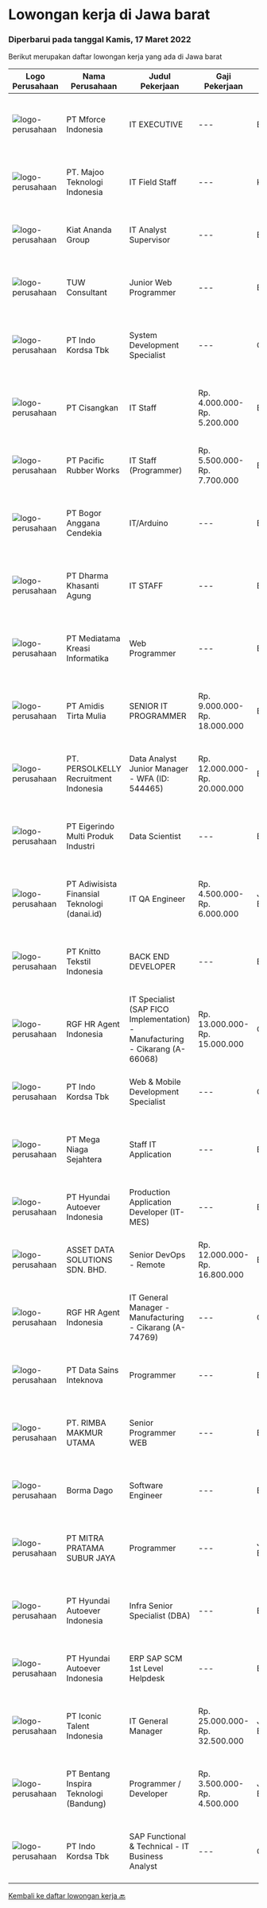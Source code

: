 
  # Lowongan kerja di Jawa barat

  ### Diperbarui pada tanggal Kamis, 17 Maret 2022

  Berikut merupakan daftar lowongan kerja yang ada di Jawa barat

  |Logo Perusahaan | Nama Perusahaan | Judul Pekerjaan | Gaji Pekerjaan | Lokasi | Deskripsi | Tanggal diunggah | Pranala |
  | -------------- | --------------- | --------------- | --------- | --------- | -------------- | ------- | ----------- |
  |![logo-perusahaan](https://image-service-cdn.seek.com.au/2d4c2997a369037c666044af35f1b85b83058137/ee4dce1061f3f616224767ad58cb2fc751b8d2dc)|PT Mforce Indonesia|IT EXECUTIVE|---|Bekasi|--&gt; Mengerti dan terbiasa dengan jaringan, sistem (Hardware dan Software)--&gt; Mengerti program/mampu membuat program sederhana berbasis web--&gt;...|Rabu, 16 Maret 2022|https://www.jobstreet.co.id/id/job/it-executive-3822573?token=0~57de89f0-90fe-46fc-ba01-a594ae776419&sectionRank=1&jobId=jobstreet-id-job-3822573|
|![logo-perusahaan](https://image-service-cdn.seek.com.au/2a2c8a948d223cf92abbc34c9b4e6cee325386db/ee4dce1061f3f616224767ad58cb2fc751b8d2dc)|PT. Majoo Teknologi Indonesia|IT Field Staff|---|Karawang|Deskripsi Pekerjaan: Melakukan instalasi beserta pengaturan software dan hardware majoo. Memberikan edukasi (training) kepada staff / manager/ owner...|Selasa, 15 Maret 2022|https://www.jobstreet.co.id/id/job/it-field-staff-3820697?token=0~57de89f0-90fe-46fc-ba01-a594ae776419&sectionRank=2&jobId=jobstreet-id-job-3820697|
|![logo-perusahaan](https://image-service-cdn.seek.com.au/e18102cc3333e571339e497e26cddad0de121fd9/ee4dce1061f3f616224767ad58cb2fc751b8d2dc)|Kiat Ananda Group|IT Analyst Supervisor|---|Bekasi|Role:IT Analyst &amp; Programmer: Define, develop, test, analyze, and maintain custom software applications to support business requirements.Job...|Rabu, 16 Maret 2022|https://www.jobstreet.co.id/id/job/it-analyst-supervisor-3823247?token=0~57de89f0-90fe-46fc-ba01-a594ae776419&sectionRank=3&jobId=jobstreet-id-job-3823247|
|![logo-perusahaan](https://image-service-cdn.seek.com.au/a0c3697b3eb25f00f8885242a6ec0a044e7de081/ee4dce1061f3f616224767ad58cb2fc751b8d2dc)|TUW Consultant|Junior Web Programmer|---|Bandung|Junior web ProgrammerBahasa pemrograman yang wajib dikuasai (HTML, JavaScript, CSS, JQuery, PHP, SQL)1. Pendidikan terakhir minimun D-III atau S-1...|Rabu, 16 Maret 2022|https://www.jobstreet.co.id/id/job/junior-web-programmer-3822453?token=0~57de89f0-90fe-46fc-ba01-a594ae776419&sectionRank=4&jobId=jobstreet-id-job-3822453|
|![logo-perusahaan](https://image-service-cdn.seek.com.au/2edb1a76a77d108802f818569091386caf294b49/ee4dce1061f3f616224767ad58cb2fc751b8d2dc)|PT Indo Kordsa Tbk|System Development Specialist|---|Citeureup|Job Description Implementing Day to day ERP system management incorporating configuration and monitoring of system parameters and performance, which...|Rabu, 16 Maret 2022|https://www.jobstreet.co.id/id/job/system-development-specialist-3804872?token=0~57de89f0-90fe-46fc-ba01-a594ae776419&sectionRank=5&jobId=jobstreet-id-job-3804872|
|![logo-perusahaan](https://image-service-cdn.seek.com.au/b17a91ea47d050faa7de70c9dc443565e2553bd1/ee4dce1061f3f616224767ad58cb2fc751b8d2dc)|PT Cisangkan|IT Staff|Rp. 4.000.000-Rp. 5.200.000|Bandung|Kualifikasi: Usia maksimal 30 tahun Minimal memiliki pengalaman 1 tahun Pendidikan S1 Teknik Informatika (IT) / Manajemen Informatika / Sistem...|Senin, 14 Maret 2022|https://www.jobstreet.co.id/id/job/it-staff-3819704?token=0~57de89f0-90fe-46fc-ba01-a594ae776419&sectionRank=6&jobId=jobstreet-id-job-3819704|
|![logo-perusahaan](https://image-service-cdn.seek.com.au/176612e0d55afbcbb52e2af457ae0d6f63d56735/ee4dce1061f3f616224767ad58cb2fc751b8d2dc)|PT Pacific Rubber Works|IT Staff (Programmer)|Rp. 5.500.000-Rp. 7.700.000|Bekasi|PT. Pacific Rubber WorksBuilding Quality and innovative solutions is what our customers do everyday and Pacific Group dedicated to working with...|Rabu, 16 Maret 2022|https://www.jobstreet.co.id/id/job/it-staff-programmer-3822671?token=0~57de89f0-90fe-46fc-ba01-a594ae776419&sectionRank=7&jobId=jobstreet-id-job-3822671|
|![logo-perusahaan](https://image-service-cdn.seek.com.au/a544453dd00b3c2c72b34759dadf276a5b3e3394/ee4dce1061f3f616224767ad58cb2fc751b8d2dc)|PT Bogor Anggana Cendekia|IT/Arduino|---|Bogor|Persyaratan: Paham betul Developer Arduino Expert dalam Raspberry Pi, Linux dan jaringan (networking) Pengalaman minimal 2 tahun pada bidang yang sama...|Rabu, 16 Maret 2022|https://www.jobstreet.co.id/id/job/it-arduino-3811619?token=0~57de89f0-90fe-46fc-ba01-a594ae776419&sectionRank=8&jobId=jobstreet-id-job-3811619|
|![logo-perusahaan](https://image-service-cdn.seek.com.au/a28bc60ee625a674b8911b78f9a4f3cbf242f75f/ee4dce1061f3f616224767ad58cb2fc751b8d2dc)|PT Dharma Khasanti Agung|IT STAFF|---|Bogor|IT STAFFPassionate dalam mengelola Sistem informasi perusahaan, senang menjadi problem solver?Join IT STAFF di DKA Jika Anda:⦁	Senang dalam mendevelop...|Senin, 14 Maret 2022|https://www.jobstreet.co.id/id/job/it-staff-3819228?token=0~57de89f0-90fe-46fc-ba01-a594ae776419&sectionRank=9&jobId=jobstreet-id-job-3819228|
|![logo-perusahaan](https://image-service-cdn.seek.com.au/1b324178e11c7d99741feaa8ca10b05f22e1f0c5/ee4dce1061f3f616224767ad58cb2fc751b8d2dc)|PT Mediatama Kreasi Informatika|Web Programmer|---|Bandung|Minimal Pendidikan S1 Teknik Informatika/Sistem Informasi/Ilmu Komputer Pengalaman Minimal 2 Tahun dalam menggunakan bahasa pemrograman PHP dengan...|Rabu, 16 Maret 2022|https://www.jobstreet.co.id/id/job/web-programmer-3811077?token=0~57de89f0-90fe-46fc-ba01-a594ae776419&sectionRank=10&jobId=jobstreet-id-job-3811077|
|![logo-perusahaan](https://image-service-cdn.seek.com.au/c722b5182ba45e31b87c368ae52605e562d65f21/ee4dce1061f3f616224767ad58cb2fc751b8d2dc)|PT Amidis Tirta Mulia|SENIOR IT PROGRAMMER|Rp. 9.000.000-Rp. 18.000.000|Bandung|Kandidat harus memiliki setidaknya Gelar Sarjana di Teknik Informatika atau setara. Pengalaman minimal 1 tahun sebagai Senior Programmer Mampu,...|Rabu, 16 Maret 2022|https://www.jobstreet.co.id/id/job/senior-it-programmer-3822987?token=0~57de89f0-90fe-46fc-ba01-a594ae776419&sectionRank=11&jobId=jobstreet-id-job-3822987|
|![logo-perusahaan](https://image-service-cdn.seek.com.au/a778cc2d537d275f0abc3d64068f14c4c640057e/ee4dce1061f3f616224767ad58cb2fc751b8d2dc)|PT. PERSOLKELLY Recruitment Indonesia|Data Analyst Junior Manager - WFA (ID: 544465)|Rp. 12.000.000-Rp. 20.000.000|Bali|PERSOLKELLY is one of the largest recruitment firms in Asia Pacific providing clients with comprehensive end-to-end workforce solutions, enabling us...|Rabu, 16 Maret 2022|https://www.jobstreet.co.id/id/job/data-analyst-junior-manager-wfa-id%3A-544465-3823099?token=0~57de89f0-90fe-46fc-ba01-a594ae776419&sectionRank=12&jobId=jobstreet-id-job-3823099|
|![logo-perusahaan](https://image-service-cdn.seek.com.au/e980388084a30bf30c6b238e4b8501465bb4b583/ee4dce1061f3f616224767ad58cb2fc751b8d2dc)|PT Eigerindo Multi Produk Industri|Data Scientist|---|Bandung|Mendesain, melakukan, memonitor dan mereview pengolahan database dengan metode programming, query dan visualisasi data pada variasi aplikasi BIG DATA...|Rabu, 16 Maret 2022|https://www.jobstreet.co.id/id/job/data-scientist-3823025?token=0~57de89f0-90fe-46fc-ba01-a594ae776419&sectionRank=13&jobId=jobstreet-id-job-3823025|
|![logo-perusahaan](https://image-service-cdn.seek.com.au/6ae4650a87afeb4d3dba2c04e977a746d3cda3fb/ee4dce1061f3f616224767ad58cb2fc751b8d2dc)|PT Adiwisista Finansial Teknologi (danai.id)|IT QA Engineer|Rp. 4.500.000-Rp. 6.000.000|Jawa Barat|REPONSIBILITIES- Design and analyze test cases based on business requirements- Develop automated test scripts and deploy using apropriate automation...|Rabu, 16 Maret 2022|https://www.jobstreet.co.id/id/job/it-qa-engineer-3805387?token=0~57de89f0-90fe-46fc-ba01-a594ae776419&sectionRank=14&jobId=jobstreet-id-job-3805387|
|![logo-perusahaan](https://image-service-cdn.seek.com.au/95c392ce622d6134b6173f8d6379a0068249ee50/ee4dce1061f3f616224767ad58cb2fc751b8d2dc)|PT Knitto Tekstil Indonesia|BACK END DEVELOPER|---|Bandung|Kami mencari IT Programmer: Back End Developer yang terampil dan bersemangat untuk bergabung dengan tim kamiTugas dan Tanggung Jawab: Membuat program...|Rabu, 16 Maret 2022|https://www.jobstreet.co.id/id/job/back-end-developer-3804983?token=0~57de89f0-90fe-46fc-ba01-a594ae776419&sectionRank=15&jobId=jobstreet-id-job-3804983|
|![logo-perusahaan](https://image-service-cdn.seek.com.au/48fe75607488246804330e7c861b9379520e5b17/ee4dce1061f3f616224767ad58cb2fc751b8d2dc)|RGF HR Agent Indonesia|IT Specialist (SAP FICO Implementation) - Manufacturing - Cikarang (A-66068)|Rp. 13.000.000-Rp. 15.000.000|Cikarang|About The Company: The working venue is in Cikarang. Our client is a Japanese manufacturing company. Currently, they are looking for IT Specialist...|Rabu, 16 Maret 2022|https://www.jobstreet.co.id/id/job/it-specialist-sap-fico-implementation-manufacturing-cikarang-a-66068-3823017?token=0~57de89f0-90fe-46fc-ba01-a594ae776419&sectionRank=16&jobId=jobstreet-id-job-3823017|
|![logo-perusahaan](https://image-service-cdn.seek.com.au/2edb1a76a77d108802f818569091386caf294b49/ee4dce1061f3f616224767ad58cb2fc751b8d2dc)|PT Indo Kordsa Tbk|Web & Mobile Development Specialist|---|Citeureup|Job Description Working with various departments to develop Web &amp; Mobile projects and schedule appropriate resources across teams. Fostering cross...|Rabu, 16 Maret 2022|https://www.jobstreet.co.id/id/job/web-mobile-development-specialist-3804964?token=0~57de89f0-90fe-46fc-ba01-a594ae776419&sectionRank=17&jobId=jobstreet-id-job-3804964|
|![logo-perusahaan](https://image-service-cdn.seek.com.au/8a8f8e9181c7cd596f744aa8aec595b85f641dc0/ee4dce1061f3f616224767ad58cb2fc751b8d2dc)|PT Mega Niaga Sejahtera|Staff IT Application|---|Bogor|Kualifikasi: S1 – Ilmu Komputer (Sistem Informasi, Teknik Informatika) Memiliki pengalaman min. 1 tahun dibidang IT Memiliki kemampuan programming...|Senin, 14 Maret 2022|https://www.jobstreet.co.id/id/job/staff-it-application-3820295?token=0~57de89f0-90fe-46fc-ba01-a594ae776419&sectionRank=18&jobId=jobstreet-id-job-3820295|
|![logo-perusahaan](https://image-service-cdn.seek.com.au/6b27c1b5e1627dbb544ef316ebb60f2e612d82bc/ee4dce1061f3f616224767ad58cb2fc751b8d2dc)|PT Hyundai Autoever Indonesia|Production Application Developer (IT-MES)|---|Bekasi|Purpose of PositionResponsible of MES (Manufacture Execution System), configure required changes on system derived from changes to the process,...|Selasa, 15 Maret 2022|https://www.jobstreet.co.id/id/job/production-application-developer-it-mes-3822101?token=0~57de89f0-90fe-46fc-ba01-a594ae776419&sectionRank=19&jobId=jobstreet-id-job-3822101|
|![logo-perusahaan](https://image-service-cdn.seek.com.au/1b68aca3cd3addba0d4935ca04d09b79a964e3bf/ee4dce1061f3f616224767ad58cb2fc751b8d2dc)|ASSET DATA SOLUTIONS SDN. BHD.|Senior DevOps - Remote|Rp. 12.000.000-Rp. 16.800.000|Bandung|About us AssetData.io is a fast-growing SaaS asset management and maintenance company. We have 30 workmates in Malaysia and Indonesia....|Rabu, 16 Maret 2022|https://www.jobstreet.co.id/id/job/senior-devops-remote-4875996/origin/my?token=0~57de89f0-90fe-46fc-ba01-a594ae776419&sectionRank=20&jobId=jobstreet-my-job-4875996|
|![logo-perusahaan](https://image-service-cdn.seek.com.au/48fe75607488246804330e7c861b9379520e5b17/ee4dce1061f3f616224767ad58cb2fc751b8d2dc)|RGF HR Agent Indonesia|IT General Manager - Manufacturing - Cikarang (A-74769)|---|Cikarang|About The Company: The working venue is in Cikarang. Our client is a Japanese Manufacturing company. Currently, they are looking for IT General...|Senin, 14 Maret 2022|https://www.jobstreet.co.id/id/job/it-general-manager-manufacturing-cikarang-a-74769-3819223?token=0~57de89f0-90fe-46fc-ba01-a594ae776419&sectionRank=21&jobId=jobstreet-id-job-3819223|
|![logo-perusahaan](https://image-service-cdn.seek.com.au/db36340ce598a7c49555a5af7a05daa5c1bf8621/ee4dce1061f3f616224767ad58cb2fc751b8d2dc)|PT Data Sains Inteknova|Programmer|---|Bekasi|Our IT services firm needs an Software Developer to join our growing team. We are looking for a professional with experience in both software...|Rabu, 16 Maret 2022|https://www.jobstreet.co.id/id/job/programmer-3806752?token=0~57de89f0-90fe-46fc-ba01-a594ae776419&sectionRank=22&jobId=jobstreet-id-job-3806752|
|![logo-perusahaan](https://image-service-cdn.seek.com.au/bddfb4fa0624e15a9efb1fefb91128950d1e8c55/ee4dce1061f3f616224767ad58cb2fc751b8d2dc)|PT. RIMBA MAKMUR UTAMA|Senior Programmer WEB|---|Bogor|Membangun dan mengembangkan aplikasi berbasis web sesuai dengan requirement projectKeahlian: Pernah mengerjakan aplikasi web berbasis database...|Rabu, 16 Maret 2022|https://www.jobstreet.co.id/id/job/senior-programmer-web-3811174?token=0~57de89f0-90fe-46fc-ba01-a594ae776419&sectionRank=23&jobId=jobstreet-id-job-3811174|
|![logo-perusahaan](https://image-service-cdn.seek.com.au/cf732ca046c9249752db68d7f9155b75a7821cbc/ee4dce1061f3f616224767ad58cb2fc751b8d2dc)|Borma Dago|Software Engineer|---|Bandung|Example interview questions: What is a linked list? How can it be useful? What is the difference between a server and a client? Write a function that...|Rabu, 16 Maret 2022|https://www.jobstreet.co.id/id/job/software-engineer-3811707?token=0~57de89f0-90fe-46fc-ba01-a594ae776419&sectionRank=24&jobId=jobstreet-id-job-3811707|
|![logo-perusahaan](https://image-service-cdn.seek.com.au/74d3f0844bd6e3fd0304299ccee088d78effe887/ee4dce1061f3f616224767ad58cb2fc751b8d2dc)|PT MITRA PRATAMA SUBUR JAYA|Programmer|---|Jawa Barat|Kandidat akan menjadi bagian dari tim IT yang saat ini lagi dikembangkan oleh perusahaanOleh karena itu membutuhkan kandidat dengan kualifikasi...|Selasa, 15 Maret 2022|https://www.jobstreet.co.id/id/job/programmer-3822192?token=0~57de89f0-90fe-46fc-ba01-a594ae776419&sectionRank=25&jobId=jobstreet-id-job-3822192|
|![logo-perusahaan](https://image-service-cdn.seek.com.au/6b27c1b5e1627dbb544ef316ebb60f2e612d82bc/ee4dce1061f3f616224767ad58cb2fc751b8d2dc)|PT Hyundai Autoever Indonesia|Infra Senior Specialist (DBA)|---|Bekasi|Overall responsible for DB administration, install, and configure DB Perform System Maintenance, Create System Backups, Monitor System Performance...|Rabu, 16 Maret 2022|https://www.jobstreet.co.id/id/job/infra-senior-specialist-dba-3811130?token=0~57de89f0-90fe-46fc-ba01-a594ae776419&sectionRank=26&jobId=jobstreet-id-job-3811130|
|![logo-perusahaan](https://image-service-cdn.seek.com.au/6b27c1b5e1627dbb544ef316ebb60f2e612d82bc/ee4dce1061f3f616224767ad58cb2fc751b8d2dc)|PT Hyundai Autoever Indonesia|ERP SAP SCM 1st Level Helpdesk|---|Bekasi|Purpose of PositionThis role sits within the ERP SAP team of Hyundai AutoEver who support one of our subsidiary, Hyundai Transys, which encompasses...|Rabu, 16 Maret 2022|https://www.jobstreet.co.id/id/job/erp-sap-scm-1st-level-helpdesk-3810411?token=0~57de89f0-90fe-46fc-ba01-a594ae776419&sectionRank=27&jobId=jobstreet-id-job-3810411|
|![logo-perusahaan](https://image-service-cdn.seek.com.au/f5b5f929f9bdb5a01fc793ad27c3e2d43ee966b9/ee4dce1061f3f616224767ad58cb2fc751b8d2dc)|PT Iconic Talent Indonesia|IT General Manager|Rp. 25.000.000-Rp. 32.500.000|Jawa Barat|Requirements: Candidate must possess at least a Bachelor's Degree, Computer Science/Information Technology, Engineering (Computer/Telecommunication)...|Minggu, 13 Maret 2022|https://www.jobstreet.co.id/id/job/it-general-manager-3818730?token=0~57de89f0-90fe-46fc-ba01-a594ae776419&sectionRank=28&jobId=jobstreet-id-job-3818730|
|![logo-perusahaan](https://image-service-cdn.seek.com.au/637d9c631057f05259d3ce693a417bc5d9063f60/ee4dce1061f3f616224767ad58cb2fc751b8d2dc)|PT Bentang Inspira Teknologi (Bandung)|Programmer / Developer|Rp. 3.500.000-Rp. 4.500.000|Jawa Barat|Job Description:- Membuat aplikasi website (dekstop/mobile menjadi nilai tambah)- Menganalisis kebutuhan sistem- Mengembangkan aplikasi yang sudah...|Rabu, 16 Maret 2022|https://www.jobstreet.co.id/id/job/programmer-developer-3810114?token=0~57de89f0-90fe-46fc-ba01-a594ae776419&sectionRank=29&jobId=jobstreet-id-job-3810114|
|![logo-perusahaan](https://image-service-cdn.seek.com.au/2edb1a76a77d108802f818569091386caf294b49/ee4dce1061f3f616224767ad58cb2fc751b8d2dc)|PT Indo Kordsa Tbk|SAP Functional & Technical - IT Business Analyst|---|Citeureup|Job Requirements Bachelor’s and/or Master’s degree in Computer Science, Computer Engineering or related technical discipline. 3+ years of professional...|Selasa, 15 Maret 2022|https://www.jobstreet.co.id/id/job/sap-functional-technical-it-business-analyst-3821868?token=0~57de89f0-90fe-46fc-ba01-a594ae776419&sectionRank=30&jobId=jobstreet-id-job-3821868|


  [Kembali ke daftar lowongan kerja 🔙](../README.md#daftar-lowongan-kerja)
  